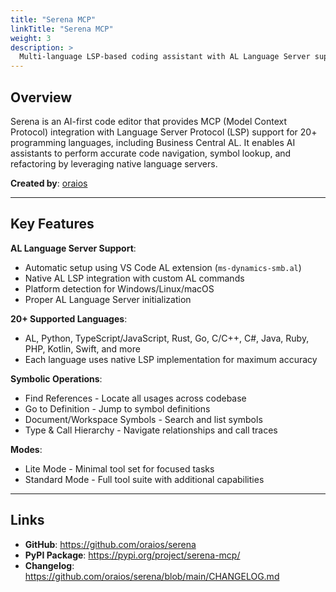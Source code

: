 ```yaml
---
title: "Serena MCP"
linkTitle: "Serena MCP"
weight: 3
description: >
  Multi-language LSP-based coding assistant with AL Language Server support for Business Central
---
```


## Overview

Serena is an AI-first code editor that provides MCP (Model Context Protocol) integration with Language Server Protocol (LSP) support for 20+ programming languages, including Business Central AL. It enables AI assistants to perform accurate code navigation, symbol lookup, and refactoring by leveraging native language servers.

**Created by**: [oraios](https://github.com/oraios)

---

## Key Features

**AL Language Server Support**:
- Automatic setup using VS Code AL extension (`ms-dynamics-smb.al`)
- Native AL LSP integration with custom AL commands
- Platform detection for Windows/Linux/macOS
- Proper AL Language Server initialization

**20+ Supported Languages**:
- AL, Python, TypeScript/JavaScript, Rust, Go, C/C++, C#, Java, Ruby, PHP, Kotlin, Swift, and more
- Each language uses native LSP implementation for maximum accuracy

**Symbolic Operations**:
- Find References - Locate all usages across codebase
- Go to Definition - Jump to symbol definitions
- Document/Workspace Symbols - Search and list symbols
- Type & Call Hierarchy - Navigate relationships and call traces

**Modes**:
- Lite Mode - Minimal tool set for focused tasks
- Standard Mode - Full tool suite with additional capabilities

---

## Links

- **GitHub**: https://github.com/oraios/serena
- **PyPI Package**: https://pypi.org/project/serena-mcp/
- **Changelog**: https://github.com/oraios/serena/blob/main/CHANGELOG.md

